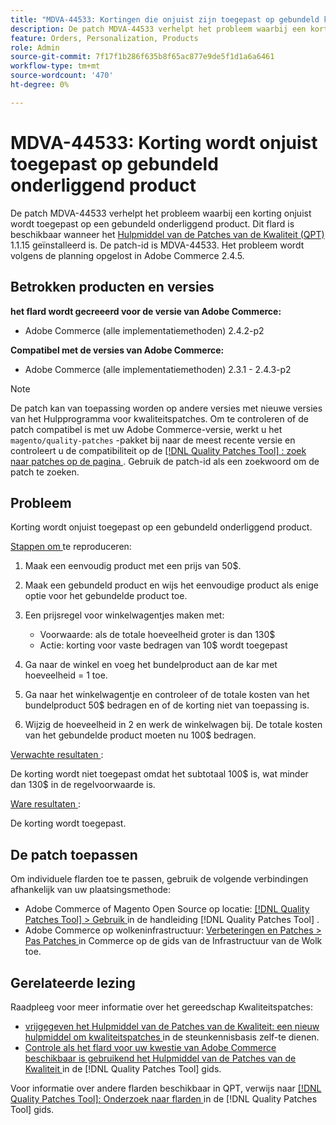 ```yaml
---
title: "MDVA-44533: Kortingen die onjuist zijn toegepast op gebundeld kinderproduct"
description: De patch MDVA-44533 verhelpt het probleem waarbij een korting onjuist wordt toegepast op een gebundeld onderliggend product. Deze patch is beschikbaar wanneer [Quality Patches Tool (QPT)] (https://experienceleague.adobe.com/en/docs/commerce-knowledge-base/kb/announcements/commerce-announcements/magento-quality-patches-released-new-tool-to-self-serve-quality-patches) 1.1.15 is geïnstalleerd. De patch-id is MDVA-44533. Het probleem wordt volgens de planning opgelost in Adobe Commerce 2.4.5.
feature: Orders, Personalization, Products
role: Admin
source-git-commit: 7f17f1b286f635b8f65ac877e9de5f1d1a6a6461
workflow-type: tm+mt
source-wordcount: '470'
ht-degree: 0%

---
```


# MDVA-44533: Korting wordt onjuist toegepast op gebundeld onderliggend product

De patch MDVA-44533 verhelpt het probleem waarbij een korting onjuist wordt toegepast op een gebundeld onderliggend product. Dit flard is beschikbaar wanneer het [ Hulpmiddel van de Patches van de Kwaliteit (QPT) ](https://experienceleague.adobe.com/en/docs/commerce-knowledge-base/kb/announcements/commerce-announcements/magento-quality-patches-released-new-tool-to-self-serve-quality-patches) 1.1.15 geïnstalleerd is. De patch-id is MDVA-44533. Het probleem wordt volgens de planning opgelost in Adobe Commerce 2.4.5.

## Betrokken producten en versies

**het flard wordt gecreeerd voor de versie van Adobe Commerce:**

* Adobe Commerce (alle implementatiemethoden) 2.4.2-p2

**Compatibel met de versies van Adobe Commerce:**

* Adobe Commerce (alle implementatiemethoden) 2.3.1 - 2.4.3-p2

>[!NOTE]
>
>De patch kan van toepassing worden op andere versies met nieuwe versies van het Hulpprogramma voor kwaliteitspatches. Om te controleren of de patch compatibel is met uw Adobe Commerce-versie, werkt u het `magento/quality-patches` -pakket bij naar de meest recente versie en controleert u de compatibiliteit op de [[!DNL Quality Patches Tool] : zoek naar patches op de pagina ](https://experienceleague.adobe.com/en/docs/commerce-knowledge-base/kb/announcements/commerce-announcements/magento-quality-patches-released-new-tool-to-self-serve-quality-patches) . Gebruik de patch-id als een zoekwoord om de patch te zoeken.

## Probleem

Korting wordt onjuist toegepast op een gebundeld onderliggend product.

<u> Stappen om </u> te reproduceren:

1. Maak een eenvoudig product met een prijs van 50$.
1. Maak een gebundeld product en wijs het eenvoudige product als enige optie voor het gebundelde product toe.
1. Een prijsregel voor winkelwagentjes maken met:

   * Voorwaarde: als de totale hoeveelheid groter is dan 130$
   * Actie: korting voor vaste bedragen van 10$ wordt toegepast

1. Ga naar de winkel en voeg het bundelproduct aan de kar met hoeveelheid = 1 toe.
1. Ga naar het winkelwagentje en controleer of de totale kosten van het bundelproduct 50$ bedragen en of de korting niet van toepassing is.
1. Wijzig de hoeveelheid in 2 en werk de winkelwagen bij. De totale kosten van het gebundelde product moeten nu 100$ bedragen.

<u> Verwachte resultaten </u>:

De korting wordt niet toegepast omdat het subtotaal 100\$ is, wat minder dan 130\$ in de regelvoorwaarde is.

<u> Ware resultaten </u>:

De korting wordt toegepast.

## De patch toepassen

Om individuele flarden toe te passen, gebruik de volgende verbindingen afhankelijk van uw plaatsingsmethode:

* Adobe Commerce of Magento Open Source op locatie: [[!DNL Quality Patches Tool]  > Gebruik ](/help/tools/quality-patches-tool/usage.md) in de handleiding [!DNL Quality Patches Tool] .
* Adobe Commerce op wolkeninfrastructuur: [ Verbeteringen en Patches > Pas Patches ](https://experienceleague.adobe.com/docs/commerce-cloud-service/user-guide/develop/upgrade/apply-patches.html) in Commerce op de gids van de Infrastructuur van de Wolk toe.

## Gerelateerde lezing

Raadpleeg voor meer informatie over het gereedschap Kwaliteitspatches:

* [ vrijgegeven het Hulpmiddel van de Patches van de Kwaliteit: een nieuw hulpmiddel om kwaliteitspatches ](https://experienceleague.adobe.com/en/docs/commerce-knowledge-base/kb/announcements/commerce-announcements/magento-quality-patches-released-new-tool-to-self-serve-quality-patches) in de steunkennisbasis zelf-te dienen.
* [ Controle als het flard voor uw kwestie van Adobe Commerce beschikbaar is gebruikend het Hulpmiddel van de Patches van de Kwaliteit ](/help/tools/quality-patches-tool/patches-available-in-qpt/check-patch-for-magento-issue-with-magento-quality-patches.md) in de [!DNL Quality Patches Tool] gids.

Voor informatie over andere flarden beschikbaar in QPT, verwijs naar [[!DNL Quality Patches Tool]: Onderzoek naar flarden ](https://experienceleague.adobe.com/tools/commerce-quality-patches/index.html) in de [!DNL Quality Patches Tool] gids.
